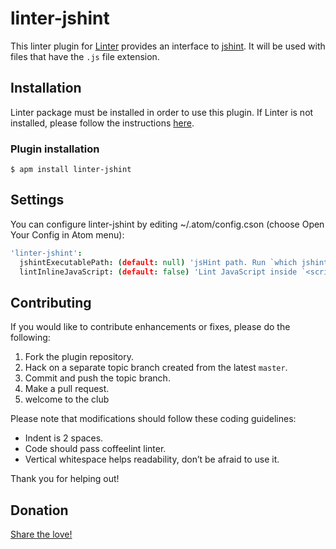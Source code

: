 linter-jshint
=========================

This linter plugin for [Linter](https://github.com/AtomLinter/Linter) provides an interface to [jshint](http://www.jshint.com/docs/). It will be used with files that have the `.js` file extension.

## Installation
Linter package must be installed in order to use this plugin. If Linter is not installed, please follow the instructions [here](https://github.com/AtomLinter/Linter).

### Plugin installation
```
$ apm install linter-jshint
```

## Settings
You can configure linter-jshint by editing ~/.atom/config.cson (choose Open Your Config in Atom menu):
```coffee
'linter-jshint':
  jshintExecutablePath: (default: null) 'jsHint path. Run `which jshint` to find the path'
  lintInlineJavaScript: (default: false) 'Lint JavaScript inside `<script>` blocks in HTML or PHP files'
```

## Contributing
If you would like to contribute enhancements or fixes, please do the following:

1. Fork the plugin repository.
1. Hack on a separate topic branch created from the latest `master`.
1. Commit and push the topic branch.
1. Make a pull request.
1. welcome to the club

Please note that modifications should follow these coding guidelines:

- Indent is 2 spaces.
- Code should pass coffeelint linter.
- Vertical whitespace helps readability, don’t be afraid to use it.

Thank you for helping out!

## Donation
[Share the love!](https://www.paypal.com/cgi-bin/webscr?cmd=_s-xclick&hosted_button_id=KXUYS4ARNHCN8)
